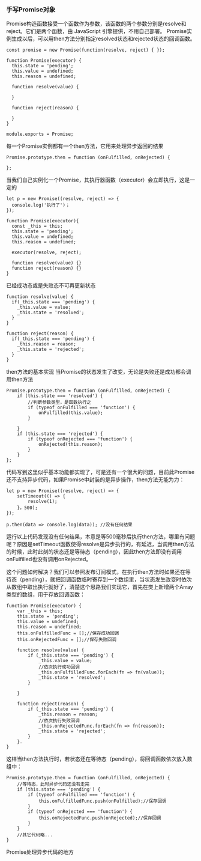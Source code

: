 ### 手写Promise对象
Promise构造函数接受一个函数作为参数，该函数的两个参数分别是resolve和reject。它们是两个函数，由 JavaScript 引擎提供，不用自己部署。 
Promise实例生成以后，可以用then方法分别指定resolved状态和rejected状态的回调函数。
```
const promise = new Promise(function(resolve, reject) { });
```


```
function Promise(executor) {
  this.state = 'pending';
  this.value = undefined;
  this.reason = undefined;
  
  function resolve(value) {
  
  }
  
  function reject(reason) {
  
  }
}

module.exports = Promise;
```
每一个Promise实例都有一个then方法，它用来处理异步返回的结果
```
Promise.prototype.then = function (onFulfilled, onRejected) { 

};
```
当我们自己实例化一个Promise，其执行器函数（executor）会立即执行，这是一定的
```
let p = new Promise((resolve, reject) => {
  console.log('执行了')；
});
```

```
function Promise(executor){
  const _this = this;
  this.state = 'pending';
  this.value = undefined;
  this.reason = undefined;
  
  executor(resolve, reject);
  
  function resolve(value) {}
  function reject(reason) {}
}
```
已经成功态或是失败态不可再更新状态
```
function resolve(value) {
  if(_this.state === 'pending') {
    _this.value = value; 
    _this.state = 'resolved';
  }
}

function reject(reason) {
  if(_this.state === 'pending') {
    _this.reason = reason; 
    _this.state = 'rejected';
  }
}
```
then方法的基本实现
当Promise的状态发生了改变，无论是失败还是成功都会调用then方法
```
Promise.prototype.then = function (onFulfilled, onRejected) {
    if (this.state === 'resolved') {
        //判断参数类型，是函数执行之
        if (typeof onFulfilled === 'function') {
            onFulfilled(this.value);
        }

    }
    if (this.state === 'rejected') {
        if (typeof onRejected === 'function') {
            onRejected(this.reason);
        }
    }
};
```
代码写到这里似乎基本功能都实现了，可是还有一个很大的问题，目前此Promise还不支持异步代码，如果Promise中封装的是异步操作，then方法无能为力：
```
let p = new Promise((resolve, reject) => {
    setTimeout(() => {
        resolve(1);
    }，500);
});

p.then(data => console.log(data)); //没有任何结果
```
运行以上代码发现没有任何结果，本意是等500毫秒后执行then方法，哪里有问题呢？原因是setTimeout函数使得resolve是异步执行的，有延迟，当调用then方法的时候，此时此刻的状态还是等待态（pending），因此then方法即没有调用onFulfilled也没有调用onRejected。

这个问题如何解决？我们可以参照发布订阅模式，在执行then方法时如果还在等待态（pending），就把回调函数临时寄存到一个数组里，当状态发生改变时依次从数组中取出执行就好了，清楚这个思路我们实现它，首先在类上新增两个Array类型的数组，用于存放回调函数：
```
function Promise(executor) {
    var _this = this;
    this.state = 'pending';
    this.value = undefined;
    this.reason = undefined;
    this.onFulfilledFunc = [];//保存成功回调
    this.onRejectedFunc = [];//保存失败回调
    
    function resolve(value) {
        if (_this.state === 'pending') {
            _this.value = value;
            //依次执行成功回调
            _this.onFulfilledFunc.forEach(fn => fn(value));
            _this.state = 'resolved';
        }

    }

    function reject(reason) {
        if (_this.state === 'pending') {
            _this.reason = reason;
            //依次执行失败回调
            _this.onRejectedFunc.forEach(fn => fn(reason));
            _this.state = 'rejected';
        }
    }.
}
```
这样当then方法执行时，若状态还在等待态（pending），将回调函数依次放入数组中：
```
Promise.prototype.then = function (onFulfilled, onRejected) {
    //等待态，此时异步代码还没有走完
    if (this.state === 'pending') {
        if (typeof onFulfilled === 'function') {
            this.onFulfilledFunc.push(onFulfilled);//保存回调
        }
        if (typeof onRejected === 'function') {
            this.onRejectedFunc.push(onRejected);//保存回调
        }
    }
    //其它代码略...
}
```
Promise处理异步代码的地方
